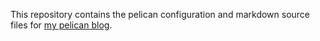 This repository contains the pelican configuration and markdown source files for [my pelican blog](http://notes.atime.me).
